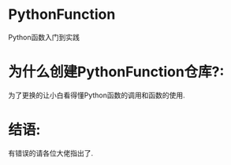 # PythonFunction
Python函数入门到实践


# 为什么创建PythonFunction仓库?:
为了更换的让小白看得懂Python函数的调用和函数的使用.


# 结语:
有错误的请各位大佬指出了.
